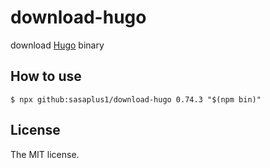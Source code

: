 # download-hugo

download [Hugo](https://gohugo.io/) binary

## How to use

```console
$ npx github:sasaplus1/download-hugo 0.74.3 "$(npm bin)"
```

## License

The MIT license.
